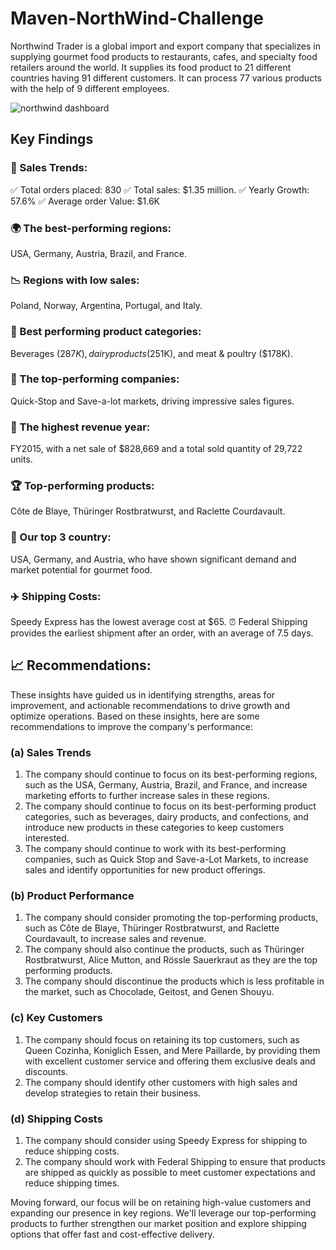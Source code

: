 # Maven-NorthWind-Challenge
Northwind Trader is a global import and export company that specializes in supplying gourmet food products to restaurants, cafes, and specialty food retailers around the world.   It supplies its food product to 21 different countries having 91 different customers.  It can process 77 various products with the help of 9 different employees.

![northwind dashboard](https://github.com/archis0605/Maven-NorthWind-Challenge/assets/116663553/62305420-2cc1-44db-be95-eaf530cdcd9c)


## Key Findings
### 📅 Sales Trends: 
✅ Total orders placed: 830 
✅ Total sales: $1.35 million.
✅ Yearly Growth: 57.6%
✅ Average order Value: $1.6K

### 🌍 The best-performing regions: 
USA, Germany, Austria, Brazil, and France. 

### 📉 Regions with low sales: 
Poland, Norway, Argentina, Portugal, and Italy.

### 💼 Best performing product categories: 
Beverages ($287K), dairy products ($251K), and meat & poultry ($178K). 

### 💪 The top-performing companies: 
Quick-Stop and Save-a-lot markets, driving impressive sales figures.

### 📅 The highest revenue year: 
FY2015, with a net sale of $828,669 and a total sold quantity of 29,722 units.

### 🏆 Top-performing products: 
Côte de Blaye, Thüringer Rostbratwurst, and Raclette Courdavault. 

### 🤝 Our top 3 country: 
USA, Germany, and Austria, who have shown significant demand and market potential for gourmet food.

### ✈️ Shipping Costs:  
Speedy Express has the lowest average cost at $65. ⏰ Federal Shipping provides the earliest shipment after an order, with an average of 7.5 days.
 

## 📈 Recommendations:
These insights have guided us in identifying strengths, areas for improvement, and actionable recommendations to drive growth and optimize operations. Based on these insights, here are some recommendations to improve the company's performance:

### (a) Sales Trends
1.	The company should continue to focus on its best-performing regions, such as the USA, Germany, Austria, Brazil, and France, and increase marketing efforts to further increase sales in these regions.
2.	The company should continue to focus on its best-performing product categories, such as beverages, dairy products, and confections, and introduce new products in these categories to keep customers interested.
3.	The company should continue to work with its best-performing companies, such as Quick Stop and Save-a-Lot Markets, to increase sales and identify opportunities for new product offerings.

### (b) Product Performance
1.	The company should consider promoting the top-performing products, such as Côte de Blaye, Thüringer Rostbratwurst, and Raclette Courdavault, to increase sales and revenue.
2.	The company should also continue the products, such as Thüringer Rostbratwurst, Alice Mutton, and Rössle Sauerkraut as they are the top performing products.
3.	The company should discontinue the products which is less profitable in the market, such as Chocolade, Geitost, and Genen Shouyu.

### (c) Key Customers
1.	The company should focus on retaining its top customers, such as Queen Cozinha, Koniglich Essen, and Mere Paillarde, by providing them with excellent customer service and offering them exclusive deals and discounts.
2.	The company should identify other customers with high sales and develop strategies to retain their business.

### (d) Shipping Costs
1.	The company should consider using Speedy Express for shipping to reduce shipping costs.
2.	The company should work with Federal Shipping to ensure that products are shipped as quickly as possible to meet customer expectations and reduce shipping times.

Moving forward, our focus will be on retaining high-value customers and expanding our presence in key regions. We'll leverage our top-performing products to further strengthen our market position and explore shipping options that offer fast and cost-effective delivery.
